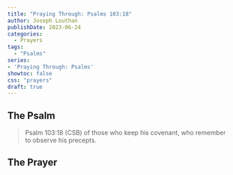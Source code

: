 ```yaml
---
title: "Praying Through: Psalms 103:18"
author: Joseph Louthan
publishDate: 2023-06-24
categories:
  - Prayers
tags:
  - "Psalms"
series:
- 'Praying Through: Psalms'
showtoc: false
css: "prayers"
draft: true
---
```

## The Psalm

>Psalm 103:18 (CSB) of those who keep his covenant, who remember to observe his precepts. 

## The Prayer

<div style="font-variant: small-caps;">

</div>

```text

```
